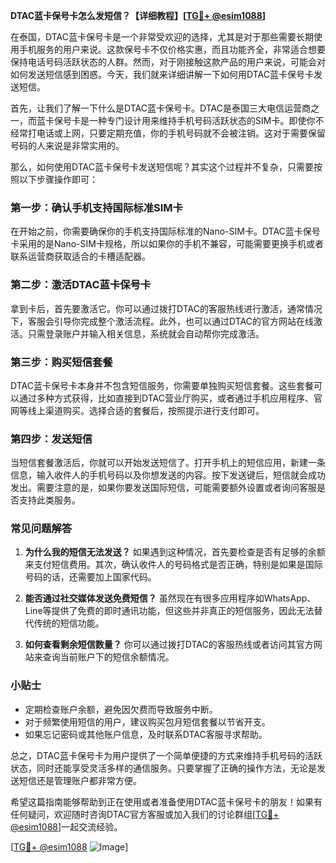 **DTAC蓝卡保号卡怎么发短信？【详细教程】[[TG💪+ @esim1088](https://t.me/s/esim1088)]**

在泰国，DTAC蓝卡保号卡是一个非常受欢迎的选择，尤其是对于那些需要长期使用手机服务的用户来说。这款保号卡不仅价格实惠，而且功能齐全，非常适合想要保持电话号码活跃状态的人群。然而，对于刚接触这款产品的用户来说，可能会对如何发送短信感到困惑。今天，我们就来详细讲解一下如何用DTAC蓝卡保号卡发送短信。

首先，让我们了解一下什么是DTAC蓝卡保号卡。DTAC是泰国三大电信运营商之一，而蓝卡保号卡是一种专门设计用来维持手机号码活跃状态的SIM卡。即使你不经常打电话或上网，只要定期充值，你的手机号码就不会被注销。这对于需要保留号码的人来说是非常实用的。

那么，如何使用DTAC蓝卡保号卡发送短信呢？其实这个过程并不复杂，只需要按照以下步骤操作即可：

### 第一步：确认手机支持国际标准SIM卡

在开始之前，你需要确保你的手机支持国际标准的Nano-SIM卡。DTAC蓝卡保号卡采用的是Nano-SIM卡规格，所以如果你的手机不兼容，可能需要更换手机或者联系运营商获取适合的卡槽适配器。

### 第二步：激活DTAC蓝卡保号卡

拿到卡后，首先要激活它。你可以通过拨打DTAC的客服热线进行激活，通常情况下，客服会引导你完成整个激活流程。此外，也可以通过DTAC的官方网站在线激活。只需登录账户并输入相关信息，系统就会自动帮你完成激活。

### 第三步：购买短信套餐

DTAC蓝卡保号卡本身并不包含短信服务，你需要单独购买短信套餐。这些套餐可以通过多种方式获得，比如直接到DTAC营业厅购买，或者通过手机应用程序、官网等线上渠道购买。选择合适的套餐后，按照提示进行支付即可。

### 第四步：发送短信

当短信套餐激活后，你就可以开始发送短信了。打开手机上的短信应用，新建一条信息，输入收件人的手机号码以及你想发送的内容。按下发送键后，短信就会成功发出。需要注意的是，如果你要发送国际短信，可能需要额外设置或者询问客服是否支持此类服务。

### 常见问题解答

1. **为什么我的短信无法发送？**
   如果遇到这种情况，首先要检查是否有足够的余额来支付短信费用。其次，确认收件人的号码格式是否正确，特别是如果是国际号码的话，还需要加上国家代码。

2. **能否通过社交媒体发送免费短信？**
   虽然现在有很多应用程序如WhatsApp、Line等提供了免费的即时通讯功能，但这些并非真正的短信服务，因此无法替代传统的短信功能。

3. **如何查看剩余短信数量？**
   你可以通过拨打DTAC的客服热线或者访问其官方网站来查询当前账户下的短信余额情况。

### 小贴士

- 定期检查账户余额，避免因欠费而导致服务中断。
- 对于频繁使用短信的用户，建议购买包月短信套餐以节省开支。
- 如果忘记密码或其他账户信息，及时联系DTAC客服寻求帮助。

总之，DTAC蓝卡保号卡为用户提供了一个简单便捷的方式来维持手机号码的活跃状态，同时还能享受灵活多样的通信服务。只要掌握了正确的操作方法，无论是发送短信还是管理账户都非常方便。

希望这篇指南能够帮助到正在使用或者准备使用DTAC蓝卡保号卡的朋友！如果有任何疑问，欢迎随时咨询DTAC官方客服或加入我们的讨论群组[[TG💪+ @esim1088](https://t.me/s/esim1088)]一起交流经验。

[[TG💪+ @esim1088](https://t.me/s/esim1088) ![Image](https://i.postimg.cc/4NQfJmqS/Snipaste-2025-05-13-00-14-12.png)]